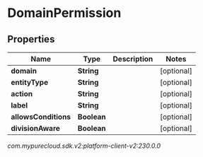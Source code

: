 # DomainPermission


## Properties

| Name | Type | Description | Notes |
| ------------ | ------------- | ------------- | ------------- |
| **domain** | **String** |  |  [optional] |
| **entityType** | **String** |  |  [optional] |
| **action** | **String** |  |  [optional] |
| **label** | **String** |  |  [optional] |
| **allowsConditions** | **Boolean** |  |  [optional] |
| **divisionAware** | **Boolean** |  |  [optional] |




_com.mypurecloud.sdk.v2:platform-client-v2:230.0.0_
